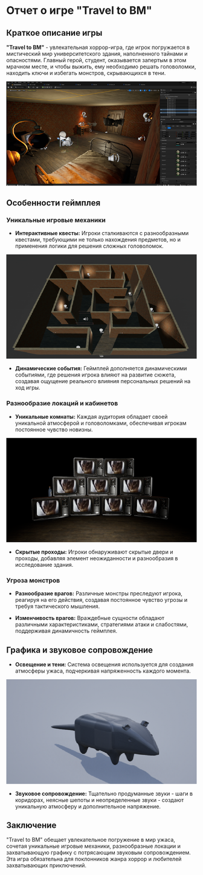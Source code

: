 # Отчет о игре "Travel to BM"

## Краткое описание игры

**"Travel to BM"** - увлекательная хоррор-игра, где игрок погружается в мистический мир университетского здания, наполненного тайнами и опасностями. Главный герой, студент, оказывается запертым в этом мрачном месте, и чтобы выжить, ему необходимо решать головоломки, находить ключи и избегать монстров, скрывающихся в тени.

![Общий вид игры](Screen/1.png)

## Особенности геймплея

### Уникальные игровые механики

- **Интерактивные квесты:** Игроки сталкиваются с разнообразными квестами, требующими не только нахождения предметов, но и применения логики для решения сложных головоломок.

![Интерактивные квесты](Screen/2.png)

- **Динамические события:** Геймплей дополняется динамическими событиями, где решения игрока влияют на развитие сюжета, создавая ощущение реального влияния персональных решений на ход игры.

### Разнообразие локаций и кабинетов

- **Уникальные комнаты:** Каждая аудитория обладает своей уникальной атмосферой и головоломками, обеспечивая игрокам постоянное чувство новизны.

![Скрытые проходы](Screen/3.png)

- **Скрытые проходы:** Игроки обнаруживают скрытые двери и проходы, добавляя элемент неожиданности и разнообразия в исследование здания.

### Угроза монстров

- **Разнообразие врагов:** Различные монстры преследуют игрока, реагируя на его действия, создавая постоянное чувство угрозы и требуя тактического мышления.

- **Изменчивость врагов:** Враждебные сущности обладают различными характеристиками, стратегиями атаки и слабостями, поддерживая динамичность геймплея.

## Графика и звуковое сопровождение

- **Освещение и тени:** Система освещения используется для создания атмосферы ужаса, подчеркивая напряженность каждого момента.

![Графика и звук](Screen/4.png)

- **Звуковое сопровождение:** Тщательно продуманные звуки - шаги в коридорах, неясные шепоты и неопределенные звуки - создают уникальную атмосферу и дополнительное напряжение.

## Заключение

"Travel to BM" обещает увлекательное погружение в мир ужаса, сочетая уникальные игровые механики, разнообразные локации и захватывающую графику с потрясающим звуковым сопровождением. Эта игра обязательна для поклонников жанра хоррор и любителей захватывающих приключений.


